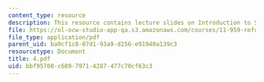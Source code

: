 ```yaml
---
content_type: resource
description: This resource contains lecture slides on Introduction to Scientific Management.
file: https://ol-ocw-studio-app-qa.s3.amazonaws.com/courses/11-959-reforming-natural-resources-governance-failings-of-scientific-rationalism-and-alternatives-for-building-common-ground-january-iap-2007/bbf95708c68979714287477c70cf63c3_4.pdf
file_type: application/pdf
parent_uid: ba9cf1c8-07d1-93a9-d156-e91940a139c3
resourcetype: Document
title: 4.pdf
uid: bbf95708-c689-7971-4287-477c70cf63c3
---
```

